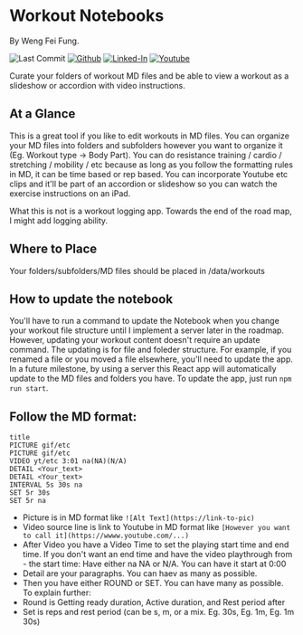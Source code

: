 # Workout Notebooks

By Weng Fei Fung. 


![Last Commit](https://img.shields.io/github/last-commit/Siphon880gh/workout-notebook-player/main)
<a target="_blank" href="https://github.com/Siphon880gh" rel="nofollow"><img src="https://img.shields.io/badge/GitHub--blue?style=social&logo=GitHub" alt="Github" data-canonical-src="https://img.shields.io/badge/GitHub--blue?style=social&logo=GitHub" style="max-width:10ch;"></a>
<a target="_blank" href="https://www.linkedin.com/in/weng-fung/" rel="nofollow"><img src="https://camo.githubusercontent.com/0f56393c2fe76a2cd803ead7e5508f916eb5f1e62358226112e98f7e933301d7/68747470733a2f2f696d672e736869656c64732e696f2f62616467652f4c696e6b6564496e2d626c75653f7374796c653d666c6174266c6f676f3d6c696e6b6564696e266c6162656c436f6c6f723d626c7565" alt="Linked-In" data-canonical-src="https://img.shields.io/badge/LinkedIn-blue?style=flat&amp;logo=linkedin&amp;labelColor=blue" style="max-width:10ch;"></a>
<a target="_blank" href="https://www.youtube.com/user/Siphon880yt/" rel="nofollow"><img src="https://camo.githubusercontent.com/0bf5ba8ac9f286f95b2a2e86aee46371e0ac03d38b64ee2b78b9b1490df38458/68747470733a2f2f696d672e736869656c64732e696f2f62616467652f596f75747562652d7265643f7374796c653d666c6174266c6f676f3d796f7574756265266c6162656c436f6c6f723d726564" alt="Youtube" data-canonical-src="https://img.shields.io/badge/Youtube-red?style=flat&amp;logo=youtube&amp;labelColor=red" style="max-width:10ch;"></a>

Curate your folders of workout MD files and be able to view a workout as a slideshow or accordion with video instructions.

## At a Glance

This is a great tool if you like to edit workouts in MD files. You can organize your MD files into folders and subfolders however you want to organize it (Eg. Workout type -> Body Part). You can do resistance training / cardio / stretching / mobility / etc because as long as you follow the formatting rules in MD, it can be time based or rep based. You can incorporate Youtube etc clips and it'll be part of an accordion or slideshow so you can watch the exercise instructions on an iPad.

What this is not is a workout logging app. Towards the end of the road map, I might add logging ability.

## Where to Place

Your folders/subfolders/MD files should be placed in /data/workouts

## How to update the notebook

You'll have to run a command to update the Notebook when you change your workout file structure until I implement a server later in the roadmap. However, updating your workout content doesn't require an update command. The updating is for file and foleder structure. For example, if you renamed a file or you moved a file elsewhere, you'll need to update the app. In a future milestone, by using a server this React app will automatically update to the MD files and folders you have. To update the app, just run `npm run start`.

## Follow the MD format:

```
title
PICTURE gif/etc
PICTURE gif/etc
VIDEO yt/etc 3:01 na(NA)(N/A)
DETAIL <Your_text>
DETAIL <Your_text>
INTERVAL 5s 30s na
SET 5r 30s
SET 5r na
```

- Picture is in MD format like `![Alt Text](https://link-to-pic)`
- Video source line is link to Youtube in MD format like `[However you want to call it](https://wwww.youtube.com/...)`
- After Video you have a Video Time to set the playing start time and end time. If you don't want an end time and have the video playthrough from - the start time: Have either na NA or N/A. You can have it start at 0:00
- Detail are your paragraphs. You can haev as many as possible.
- Then you have either ROUND or SET. You can have many as possible. To explain further:
- Round is Getting ready duration, Active duration, and Rest period after
- Set is reps and rest period (can be s, m, or a mix. Eg. 30s, Eg. 1m, Eg. 1m 30s)
